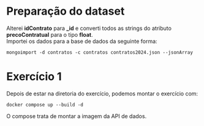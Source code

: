 # Preparação do dataset

Alterei **idContrato** para **_id** e converti todos as strings do atributo **precoContratual** para o tipo **float**.\
Importei os dados para a base de dados da seguinte forma:
```
mongoimport -d contratos -c contratos contratos2024.json --jsonArray
```
# Exercício 1
Depois de estar na diretoria do exercício, podemos montar o exercício com:
```
docker compose up --build -d
```
O compose trata de montar a imagem da API de dados.